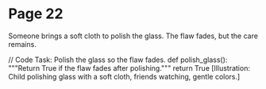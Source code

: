 ﻿# Page 22

Someone brings a soft cloth to polish the glass.
The flaw fades, but the care remains.

// Code Task: Polish the glass so the flaw fades.
def polish_glass():
	"""Return True if the flaw fades after polishing."""
	return True
[Illustration: Child polishing glass with a soft cloth, friends watching, gentle colors.]
